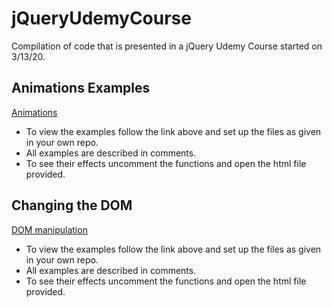 # jQueryUdemyCourse
Compilation of code that is presented in a jQuery Udemy Course started on 3/13/20.

## Animations Examples
[Animations](https://github.com/RevYolution/jQueryUdemyCourse/tree/master/effect_animations)

- To view the examples follow the link above and set up the files as given in your own repo. 
- All examples are described in comments. 
- To see their effects uncomment the functions and open the html file provided.

## Changing the DOM
[DOM manipulation](https://github.com/RevYolution/jQueryUdemyCourse/tree/master/manipulating_DOM)

- To view the examples follow the link above and set up the files as given in your own repo. 
- All examples are described in comments. 
- To see their effects uncomment the functions and open the html file provided.
